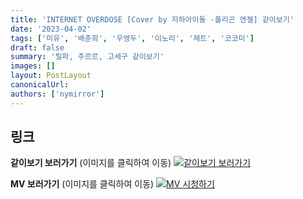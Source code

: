 ```yaml
---
title: 'INTERNET OVERDOSE [Cover by 지하아이돌 -폴리곤 엔젤] 같이보기'
date: '2023-04-02'
tags: ['미유', '배춘희', '우앵두', '이노리', '제트', '코코미']
draft: false
summary: '릴파, 주르르, 고세구 같이보기'
images: []
layout: PostLayout
canonicalUrl:
authors: ['nymirror']
---
```


## 링크

**같이보기 보러가기** (이미지를 클릭하여 이동)
[![같이보기 보러가기](../static/images/logo.png)](https://cafe.naver.com/steamindiegame/10594207)

**MV 보러가기** (이미지를 클릭하여 이동)
[![MV 시청하기](https://i.ytimg.com/vi/MaQEgfmVRKc/maxresdefault.jpg)](https://youtu.be/MaQEgfmVRKc)
